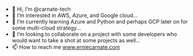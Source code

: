 - 👋 Hi, I’m @carnate-tech
- 👀 I’m interested in AWS, Azure, and Google cloud...
- 🌱 I’m currently learning Azure and Python and perhaps GCP later on for some multi-cloud strategy...
- 💞️ I’m looking to collaborate on a project with some developers who would want to take a shot at some projects as well...
- 📫 How to reach me www.erniecarnate.com

<!---
carnate-tech/carnate-tech is a ✨ special ✨ repository because its `README.md` (this file) appears on your GitHub profile.
You can click the Preview link to take a look at your changes.
--->
